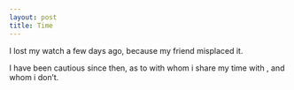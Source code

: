 ```yaml
---
layout: post
title: Time
---
```

I lost my watch a few days ago, because my friend misplaced it. 

I have been cautious since then, as to with whom i share my time with , and whom i don’t.